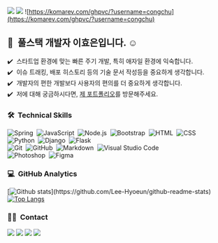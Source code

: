 <a href="https://congchu.github.io/portfolio-1"><img src="https://img.shields.io/badge/Porfoilo-web-blue"/></a>
<a href="https://www.notion.so/FullStack-Programmer-12a087212d21471abfce21cb3c347298"><img src="https://img.shields.io/badge/Porfoilo-Docs-blue"/></a>
![https://komarev.com/ghpvc/?username=congchu](https://komarev.com/ghpvc/?username=congchu)


## 👋 &nbsp;풀스택 개발자 이효은입니다. ☺️

✔️ &nbsp;스타트업 환경에 맞는 빠른 주기 개발, 특히 애자일 환경에 익숙합니다.\
✔️ &nbsp;이슈 트래킹, 배포 히스토리 등의 기술 문서 작성등을 중요하게 생각합니다.\
✔️ &nbsp;개발자의 편한 개발보다 사용자의 편의를 더 중요하게 생각합니다.\
✔️ &nbsp;저에 대해 궁금하시다면, <a href="https://project-angieangel.tistory.com/">제 포트폴리오</a>를 방문해주세요.


### 🛠 &nbsp;Technical Skills
![Spring](https://img.shields.io/badge/-Spring-05122A?style=flat&logo=spring)&nbsp;
![JavaScript](https://img.shields.io/badge/-JavaScript-05122A?style=flat&logo=javascript)&nbsp;
![Node.js](https://img.shields.io/badge/-Node.js-05122A?style=flat&logo=node.js)&nbsp;
![Bootstrap](https://img.shields.io/badge/-Bootstrap-05122A?style=flat&logo=bootstrap&logoColor=563D7C)&nbsp;
![HTML](https://img.shields.io/badge/-HTML-05122A?style=flat&logo=HTML5)&nbsp;
![CSS](https://img.shields.io/badge/-CSS-05122A?style=flat&logo=CSS3&logoColor=1572B6)&nbsp;\
![Python](https://img.shields.io/badge/-Python-05122A?style=flat&logo=python)&nbsp;
![Django](https://img.shields.io/badge/-Django-05122A?style=flat&logo=django&logoColor=092E20)&nbsp;
![Flask](https://img.shields.io/badge/-Flask-05122A?style=flat&logo=flask)&nbsp;\
![Git](https://img.shields.io/badge/-Git-05122A?style=flat&logo=git)&nbsp;
![GitHub](https://img.shields.io/badge/-GitHub-05122A?style=flat&logo=github)&nbsp;
![Markdown](https://img.shields.io/badge/-Markdown-05122A?style=flat&logo=markdown)&nbsp;
![Visual Studio Code](https://img.shields.io/badge/-Visual%20Studio%20Code-05122A?style=flat&logo=visual-studio-code&logoColor=007ACC)&nbsp;\
![Photoshop](https://img.shields.io/badge/-Photoshop-05122A?style=flat&logo=rstudio)&nbsp;
![Figma](https://img.shields.io/badge/-Figma-05122A?style=flat&logo=adobe-photoshop)&nbsp;
<br/>

### 💻 &nbsp;GitHub Analytics

[![Github stats](https://github-readme-stats.vercel.app/api?username=Lee-Hyoeun&show_icons=true&theme=algolia&include_all_commits=true&count_private=true")](https://github.com/Lee-Hyoeun/github-readme-stats)
[![Top Langs](https://github-readme-stats.vercel.app/api/top-langs/?username=Lee-Hyoeun&layout=compact&theme=algolia)](https://github.com/Lee-Hyoeun/github-readme-stats)


### 🤝🏻 &nbsp;Contact
<a href="mailto:gydms0136@naver.com"><img src="https://img.shields.io/badge/-gydms0136@naver.com-36D148?style=flat&logo=Naver&logoColor=white"/></a>
<a href="mailto:gydms0136@gmail.com"><img src="https://img.shields.io/badge/-gydms0136@gmail.com-D14836?style=flat&logo=Gmail&logoColor=white"/></a>
<a href="https://instagram.com/angieangel.dev"><img src="https://img.shields.io/badge/-@angieangel.dev__-E4405F?style=flat&logo=Instagram&logoColor=white"/></a>
<a href="https://project-angieangel.tistory.com/"><img src="https://img.shields.io/badge/-@project-angieangel-FF8000?style=flat&logo=Blogger&logoColor=white"/></a>
